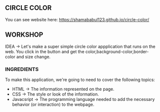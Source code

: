 CIRCLE COLOR
------------

You can see website here:  https://shamababul123.github.io/circle-color/

## WORKSHOP

IDEA -> Let's make a super simple circle color appplication that runs on the web. You click in the button and get the color,background-color,border-color and size change.

### INGREDIENTS
To make this application, we're going to need to cover the following topics:
  * HTML -> The information represented on the page.
  * CSS -> The style or look of the information.
  * Javacsript -> The programming language needed to add the necessary behavior (or interaction) to the webpage.
